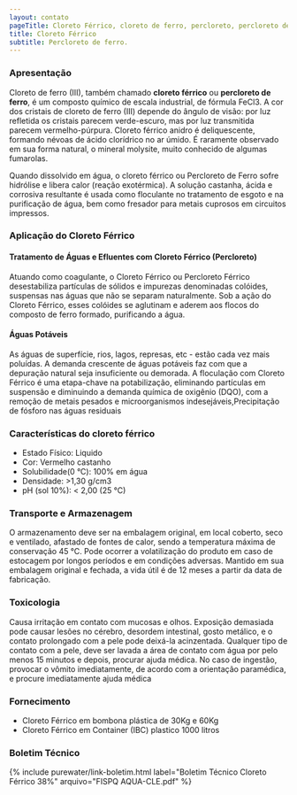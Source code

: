 ```yaml
---
layout: contato
pageTitle: Cloreto Férrico, cloreto de ferro, percloreto, percloreto de ferro, percloreto férrico, cloreto ferrico, cloreto de ferro III, cloreto ferroso
title: Cloreto Férrico
subtitle: Percloreto de ferro.
---
```


### Apresentação
Cloreto de ferro (III), também chamado **cloreto férrico** ou **percloreto de ferro**, é um composto químico de escala industrial, de fórmula FeCl3. A cor dos cristais de cloreto de ferro (III) depende do ângulo de visão: por luz refletida os cristais parecem verde-escuro, mas por luz transmitida parecem vermelho-púrpura. Cloreto férrico anidro é deliquescente, formando névoas de ácido clorídrico no ar úmido. É raramente observado em sua forma natural, o mineral molysite, muito conhecido de algumas fumarolas.

Quando dissolvido em água, o cloreto férrico ou Percloreto de Ferro sofre hidrólise e libera calor (reação exotérmica). A solução castanha, ácida e corrosiva resultante é usada como floculante no tratamento de esgoto e na purificação de água, bem como fresador para metais cuprosos em circuitos impressos. 

### Aplicação do Cloreto Férrico


#### Tratamento de Águas e Efluentes com Cloreto Férrico (Percloreto)

Atuando como coagulante, o Cloreto Férrico ou Percloreto Férrico desestabiliza partículas de sólidos e impurezas denominadas colóides, suspensas nas águas que não se separam naturalmente. Sob a ação do Cloreto Férrico, esses colóides se aglutinam e aderem aos flocos do composto de ferro formado, purificando a água.


#### Águas Potáveis

As águas de superfície, rios, lagos, represas, etc - estão cada vez mais poluídas. A demanda crescente de águas potáveis faz com que a depuração natural seja insuficiente ou demorada. A floculação com Cloreto Férrico é uma etapa-chave na potabilização, eliminando partículas em suspensão e diminuindo a demanda química de oxigênio (DQO), com a remoção de metais pesados e microorganismos indesejáveis,Precipitação de fósforo nas águas residuais

### Características do cloreto férrico

- Estado Físico: Liquido 
- Cor: Vermelho castanho
- Solubilidade(0 °C): 100% em água
- Densidade: >1,30 g/cm3
- pH (sol 10%): < 2,00 (25 °C)


### Transporte e Armazenagem
O armazenamento deve ser na embalagem original, em local coberto, seco e ventilado, afastado    de fontes de calor, sendo a temperatura máxima de conservação 45 °C. 
Pode ocorrer a volatilização do produto em caso de estocagem por longos períodos e em condições adversas.
Mantido em sua embalagem original e fechada, a vida útil é de 12 meses a partir da data de  fabricação.

### Toxicologia
Causa irritação em contato com mucosas e olhos. Exposição demasiada pode causar lesões no cérebro, desordem intestinal, gosto metálico, e o contato prolongado com a pele pode deixá-la acinzentada. Qualquer tipo de contato com a pele, deve ser lavada a área de contato com água por pelo menos 15 minutos e depois, procurar ajuda médica. No caso de ingestão, provocar o vômito imediatamente, de acordo com a orientação paramédica, e procure imediatamente ajuda médica

### Fornecimento

- Cloreto Férrico em bombona plástica de 30Kg e 60Kg
- Cloreto Férrico em Container (IBC) plastico 1000 litros 

### Boletim Técnico

{% include purewater/link-boletim.html label="Boletim Técnico Cloreto Férrico 38%" arquivo="FISPQ AQUA-CLE.pdf" %}

